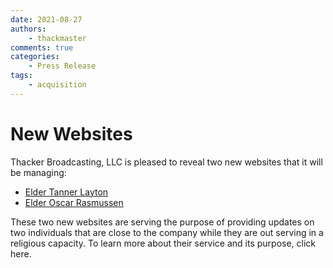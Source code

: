 ```yaml
---
date: 2021-08-27
authors:
    - thackmaster
comments: true
categories:
    - Press Release
tags:
    - acquisition
---
```


# New Websites

Thacker Broadcasting, LLC is pleased to reveal two new websites that it will be managing:

- [Elder Tanner Layton](https://eldertannerlayton.wordpress.com)
- [Elder Oscar Rasmussen](https://elderoscarrasmussen.wordpress.com)

These two new websites are serving the purpose of providing updates on two individuals that are close to the company while they are out serving in a religious capacity. To learn more about their service and its purpose, click here.